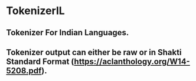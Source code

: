 # TokenizerIL
## Tokenizer For Indian Languages.
## Tokenizer output can either be raw or in Shakti Standard Format (https://aclanthology.org/W14-5208.pdf).

